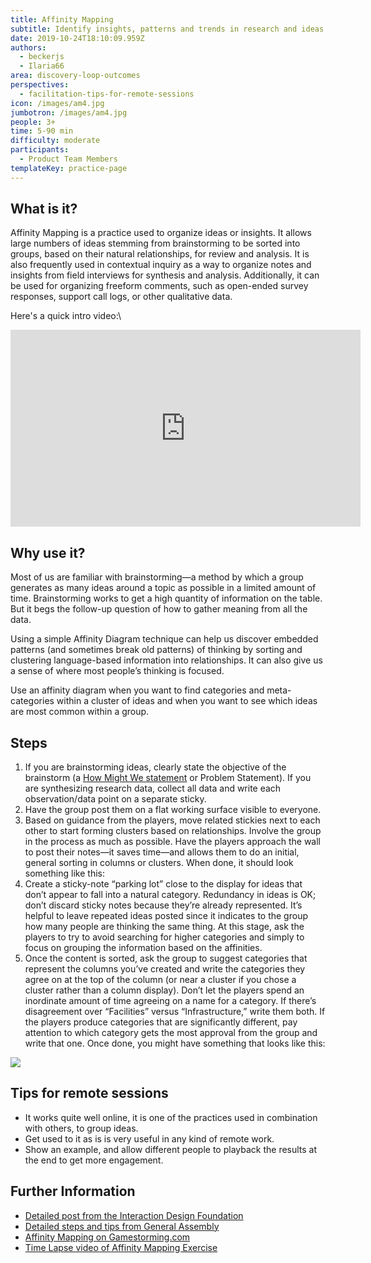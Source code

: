 ```yaml
---
title: Affinity Mapping
subtitle: Identify insights, patterns and trends in research and ideas
date: 2019-10-24T18:10:09.959Z
authors:
  - beckerjs
  - Ilaria66
area: discovery-loop-outcomes
perspectives:
  - facilitation-tips-for-remote-sessions
icon: /images/am4.jpg
jumbotron: /images/am4.jpg
people: 3+
time: 5-90 min
difficulty: moderate
participants:
  - Product Team Members
templateKey: practice-page
---
```

## What is it?

Affinity Mapping is a practice used to organize ideas or insights. It allows large numbers of ideas  stemming from brainstorming to be sorted into groups, based on their natural relationships, for review and analysis. It is also frequently used in contextual inquiry as a way to organize notes and insights from field interviews for synthesis and analysis. Additionally, it can be used for organizing freeform comments, such as open-ended survey responses, support call logs, or other qualitative data.

Here's a quick intro video:\

<iframe width="560" height="315" src="https://www.youtube.com/embed/UynxDyr0lAo" frameborder="0" allow="accelerometer; autoplay; encrypted-media; gyroscope; picture-in-picture" allowfullscreen></iframe>

## Why use it?

Most of us are familiar with brainstorming—a method by which a group generates as many ideas around a topic as possible in a limited amount of time. Brainstorming works to get a high quantity of information on the table. But it begs the follow-up question of how to gather meaning from all the data.

Using a simple Affinity Diagram technique can help us discover embedded patterns (and sometimes break old patterns) of thinking by sorting and clustering language-based information into relationships. It can also give us a sense of where most people’s thinking is focused.

Use an affinity diagram when you want to find categories and meta-categories within a cluster of ideas and when you want to see which ideas are most common within a group.

## Steps

1. If you are brainstorming ideas, clearly state the objective of the brainstorm (a [How Might We statement](https://openpracticelibrary.com/practice/hmw/) or Problem Statement). If you are synthesizing research data, collect all data and write each observation/data point on a separate sticky.
2. Have the group post them on a flat working surface visible to everyone.
3. Based on guidance from the players, move related stickies next to each other to start forming clusters based on relationships. Involve the group in the process as much as possible. Have the players approach the wall to post their notes—it saves time—and allows them to do an initial, general sorting in columns or clusters. When done, it should look something like this:
4. Create a sticky-note “parking lot” close to the display for ideas that don’t appear to fall into a natural category. Redundancy in ideas is OK; don’t discard sticky notes because they’re already represented. It’s helpful to leave repeated ideas posted since it indicates to the group how many people are thinking the same thing. At this stage, ask the players to try to avoid searching for higher categories and simply to focus on grouping the information based on the affinities.
5. Once the content is sorted, ask the group to suggest categories that represent the columns you’ve created and write the categories they agree on at the top of the column (or near a cluster if you chose a cluster rather than a column display). Don’t let the players spend an inordinate amount of time agreeing on a name for a category. If there’s disagreement over “Facilities” versus “Infrastructure,” write them both. If the players produce categories that are significantly different, pay attention to which category gets the most approval from the group and write that one. Once done, you might have something that looks like this:

![](/images/screen-shot-2019-10-24-at-2.25.16-pm.png)


## Tips for remote sessions

- It works quite well online, it is one of the practices used in combination with others, to group ideas.
- Get used to it as is is very useful in any kind of remote work.
- Show an example, and allow different people to playback the results at the end to get more engagement.



## Further Information

* [Detailed post from the Interaction Design Foundation](https://www.interaction-design.org/literature/article/affinity-diagrams-learn-how-to-cluster-and-bundle-ideas-and-facts)
* [Detailed steps and tips from General Assembly](https://generalassemb.ly/design/user-experience-design/affinity-mapping)
* [Affinity Mapping on Gamestorming.com](https://gamestorming.com/affinity-map/)
* [Time Lapse video of Affinity Mapping Exercise](https://www.youtube.com/watch?v=iFXBI5NguYk)
